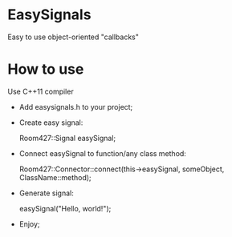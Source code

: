 # EasySignals
Easy to use object-oriented "callbacks"

# How to use

Use C++11 compiler

- Add easysignals.h to your project;
- Create easy signal:

 	Room427::Signal<ListnerPrototype> easySignal;

- Connect easySignal to function/any class method:

	Room427::Connector::connect(this->easySignal, someObject, ClassName::method);

- Generate signal:

	easySignal("Hello, world!");

- Enjoy;
